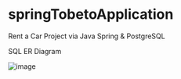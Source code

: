 # springTobetoApplication
Rent a Car Project via Java Spring &amp; PostgreSQL

SQL ER Diagram

![image](https://github.com/feyzaerat/springTobetoApplication/assets/56940562/caf74ee9-7b03-4eea-bcc7-4bbeff724cd3)

